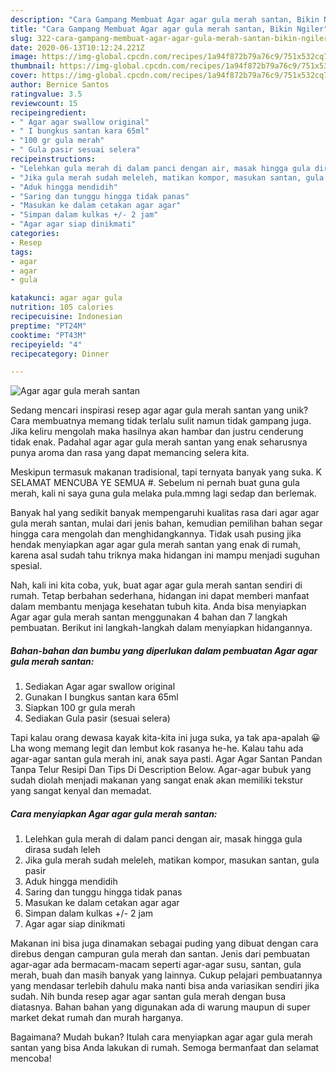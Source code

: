 ```yaml
---
description: "Cara Gampang Membuat Agar agar gula merah santan, Bikin Ngiler"
title: "Cara Gampang Membuat Agar agar gula merah santan, Bikin Ngiler"
slug: 322-cara-gampang-membuat-agar-agar-gula-merah-santan-bikin-ngiler
date: 2020-06-13T10:12:24.221Z
image: https://img-global.cpcdn.com/recipes/1a94f872b79a76c9/751x532cq70/agar-agar-gula-merah-santan-foto-resep-utama.jpg
thumbnail: https://img-global.cpcdn.com/recipes/1a94f872b79a76c9/751x532cq70/agar-agar-gula-merah-santan-foto-resep-utama.jpg
cover: https://img-global.cpcdn.com/recipes/1a94f872b79a76c9/751x532cq70/agar-agar-gula-merah-santan-foto-resep-utama.jpg
author: Bernice Santos
ratingvalue: 3.5
reviewcount: 15
recipeingredient:
- " Agar agar swallow original"
- " I bungkus santan kara 65ml"
- "100 gr gula merah"
- " Gula pasir sesuai selera"
recipeinstructions:
- "Lelehkan gula merah di dalam panci dengan air, masak hingga gula dirasa sudah leleh"
- "Jika gula merah sudah meleleh, matikan kompor, masukan santan, gula pasir"
- "Aduk hingga mendidih"
- "Saring dan tunggu hingga tidak panas"
- "Masukan ke dalam cetakan agar agar"
- "Simpan dalam kulkas +/- 2 jam"
- "Agar agar siap dinikmati"
categories:
- Resep
tags:
- agar
- agar
- gula

katakunci: agar agar gula 
nutrition: 105 calories
recipecuisine: Indonesian
preptime: "PT24M"
cooktime: "PT43M"
recipeyield: "4"
recipecategory: Dinner

---
```



![Agar agar gula merah santan](https://img-global.cpcdn.com/recipes/1a94f872b79a76c9/751x532cq70/agar-agar-gula-merah-santan-foto-resep-utama.jpg)

Sedang mencari inspirasi resep agar agar gula merah santan yang unik? Cara membuatnya memang tidak terlalu sulit namun tidak gampang juga. Jika keliru mengolah maka hasilnya akan hambar dan justru cenderung tidak enak. Padahal agar agar gula merah santan yang enak seharusnya punya aroma dan rasa yang dapat memancing selera kita.

Meskipun termasuk makanan tradisional, tapi ternyata banyak yang suka. K SELAMAT MENCUBA YE SEMUA #. Sebelum ni pernah buat guna gula merah, kali ni saya guna gula melaka pula.mmng lagi sedap dan berlemak.

Banyak hal yang sedikit banyak mempengaruhi kualitas rasa dari agar agar gula merah santan, mulai dari jenis bahan, kemudian pemilihan bahan segar hingga cara mengolah dan menghidangkannya. Tidak usah pusing jika hendak menyiapkan agar agar gula merah santan yang enak di rumah, karena asal sudah tahu triknya maka hidangan ini mampu menjadi suguhan spesial.


Nah, kali ini kita coba, yuk, buat agar agar gula merah santan sendiri di rumah. Tetap berbahan sederhana, hidangan ini dapat memberi manfaat dalam membantu menjaga kesehatan tubuh kita. Anda bisa menyiapkan Agar agar gula merah santan menggunakan 4 bahan dan 7 langkah pembuatan. Berikut ini langkah-langkah dalam menyiapkan hidangannya.

<!--inarticleads1-->

##### Bahan-bahan dan bumbu yang diperlukan dalam pembuatan Agar agar gula merah santan:

1. Sediakan  Agar agar swallow original
1. Gunakan  I bungkus santan kara 65ml
1. Siapkan 100 gr gula merah
1. Sediakan  Gula pasir (sesuai selera)


Tapi kalau orang dewasa kayak kita-kita ini juga suka, ya tak apa-apalah 😀 Lha wong memang legit dan lembut kok rasanya he-he. Kalau tahu ada agar-agar santan gula merah ini, anak saya pasti. Agar Agar Santan Pandan Tanpa Telur Resipi Dan Tips Di Description Below. Agar-agar bubuk yang sudah diolah menjadi makanan yang sangat enak akan memiliki tekstur yang sangat kenyal dan memadat. 

<!--inarticleads2-->

##### Cara menyiapkan Agar agar gula merah santan:

1. Lelehkan gula merah di dalam panci dengan air, masak hingga gula dirasa sudah leleh
1. Jika gula merah sudah meleleh, matikan kompor, masukan santan, gula pasir
1. Aduk hingga mendidih
1. Saring dan tunggu hingga tidak panas
1. Masukan ke dalam cetakan agar agar
1. Simpan dalam kulkas +/- 2 jam
1. Agar agar siap dinikmati


Makanan ini bisa juga dinamakan sebagai puding yang dibuat dengan cara direbus dengan campuran gula merah dan santan. Jenis dari pembuatan agar-agar ada bermacam-macam seperti agar-agar susu, santan, gula merah, buah dan masih banyak yang lainnya. Cukup pelajari pembuatannya yang mendasar terlebih dahulu maka nanti bisa anda variasikan sendiri jika sudah. Nih bunda resep agar agar santan gula merah dengan busa diatasnya. Bahan bahan yang digunakan ada di warung maupun di super market dekat rumah dan murah harganya. 

Bagaimana? Mudah bukan? Itulah cara menyiapkan agar agar gula merah santan yang bisa Anda lakukan di rumah. Semoga bermanfaat dan selamat mencoba!
